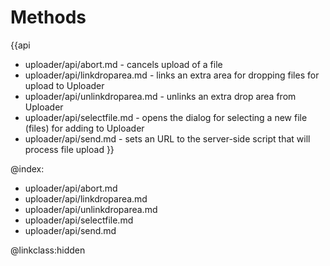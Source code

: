 Methods
===========

{{api
- uploader/api/abort.md - cancels upload of a file
- uploader/api/linkdroparea.md - links an extra area for dropping files for upload to Uploader
- uploader/api/unlinkdroparea.md - unlinks an extra drop area from Uploader
- uploader/api/selectfile.md - opens the dialog for selecting a new file (files) for adding to Uploader
- uploader/api/send.md - sets an URL to the server-side script that will process file upload
}}

@index:
- uploader/api/abort.md 
- uploader/api/linkdroparea.md
- uploader/api/unlinkdroparea.md 
- uploader/api/selectfile.md
- uploader/api/send.md 

@linkclass:hidden